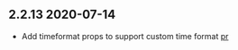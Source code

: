## 2.2.13 2020-07-14

- Add timeformat props to support custom time format [pr](https://github.com/chenfengjw163/vue-json-viewer/pull/48)